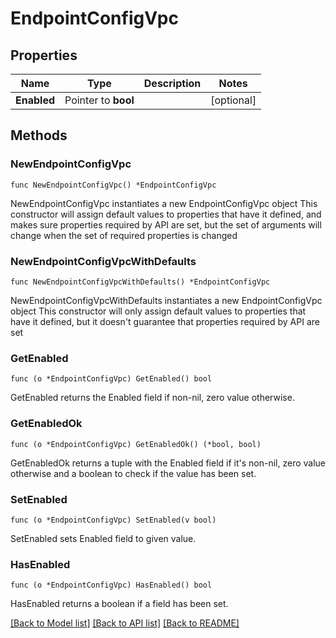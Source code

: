# EndpointConfigVpc

## Properties

Name | Type | Description | Notes
------------ | ------------- | ------------- | -------------
**Enabled** | Pointer to **bool** |  | [optional] 

## Methods

### NewEndpointConfigVpc

`func NewEndpointConfigVpc() *EndpointConfigVpc`

NewEndpointConfigVpc instantiates a new EndpointConfigVpc object
This constructor will assign default values to properties that have it defined,
and makes sure properties required by API are set, but the set of arguments
will change when the set of required properties is changed

### NewEndpointConfigVpcWithDefaults

`func NewEndpointConfigVpcWithDefaults() *EndpointConfigVpc`

NewEndpointConfigVpcWithDefaults instantiates a new EndpointConfigVpc object
This constructor will only assign default values to properties that have it defined,
but it doesn't guarantee that properties required by API are set

### GetEnabled

`func (o *EndpointConfigVpc) GetEnabled() bool`

GetEnabled returns the Enabled field if non-nil, zero value otherwise.

### GetEnabledOk

`func (o *EndpointConfigVpc) GetEnabledOk() (*bool, bool)`

GetEnabledOk returns a tuple with the Enabled field if it's non-nil, zero value otherwise
and a boolean to check if the value has been set.

### SetEnabled

`func (o *EndpointConfigVpc) SetEnabled(v bool)`

SetEnabled sets Enabled field to given value.

### HasEnabled

`func (o *EndpointConfigVpc) HasEnabled() bool`

HasEnabled returns a boolean if a field has been set.


[[Back to Model list]](../README.md#documentation-for-models) [[Back to API list]](../README.md#documentation-for-api-endpoints) [[Back to README]](../README.md)


